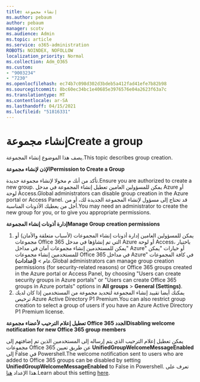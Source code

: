 ```yaml
---
title: إنشاء مجموعة
ms.author: pebaum
author: pebaum
manager: scotv
ms.audience: Admin
ms.topic: article
ms.service: o365-administration
ROBOTS: NOINDEX, NOFOLLOW
localization_priority: Normal
ms.collection: Adm_O365
ms.custom:
- "9003234"
- "7230"
ms.openlocfilehash: ec74b7c098d302d3bdeb5a412fad41efe7b82b98
ms.sourcegitcommit: 8bc60ec34bc1e40685e3976576e04a2623f63a7c
ms.translationtype: MT
ms.contentlocale: ar-SA
ms.lasthandoff: 04/15/2021
ms.locfileid: "51816331"
---
```

# <a name="create-a-group"></a><span data-ttu-id="bde07-102">إنشاء مجموعة</span><span class="sxs-lookup"><span data-stu-id="bde07-102">Create a group</span></span>

<span data-ttu-id="bde07-103">يصف هذا الموضوع إنشاء المجموعة.</span><span class="sxs-lookup"><span data-stu-id="bde07-103">This topic describes group creation.</span></span>

<span data-ttu-id="bde07-104">**الإذن لإنشاء مجموعة**</span><span class="sxs-lookup"><span data-stu-id="bde07-104">**Permission to Create a Group**</span></span>

<span data-ttu-id="bde07-105">تأكد من أنك م مخولا لإنشاء مجموعة جديدة.</span><span class="sxs-lookup"><span data-stu-id="bde07-105">Ensure you are authorized to create a new group.</span></span> <span data-ttu-id="bde07-106">يمكن للمسؤولين العامين تعطيل إنشاء المجموعة في مدخل Azure أو لوحة Access.</span><span class="sxs-lookup"><span data-stu-id="bde07-106">Global administrators can disable group creation in the Azure portal or Access Panel.</span></span> <span data-ttu-id="bde07-107">قد تحتاج إلى مسؤول لإنشاء المجموعة الجديدة لك، أو من أجل من يعطيك الأذونات المناسبة.</span><span class="sxs-lookup"><span data-stu-id="bde07-107">You may need an administrator to create the new group for you, or to give you appropriate permissions.</span></span>

<span data-ttu-id="bde07-108">**إدارة أذونات إنشاء المجموعة**</span><span class="sxs-lookup"><span data-stu-id="bde07-108">**Manage Group creation permissions**</span></span>

1. <span data-ttu-id="bde07-109">يمكن للمسؤولين العامين إدارة أذونات إنشاء المجموعات (لأسباب متعلقة والأمان) أو مجموعات Office 365 التي تم إنشاؤها في مدخل Azure أو لوحة Access، باختيار "يمكن للمستخدمين إنشاء مجموعات أمان في مداخل Azure" أو خيارات "يمكن للمستخدمين إنشاء مجموعات Office 365 في مداخل Azure" في كافة المجموعات عام  >  **(إعدادات)**.</span><span class="sxs-lookup"><span data-stu-id="bde07-109">Global administrators can manage group creation permissions (for security-related reasons) or Office 365 groups created in the Azure portal or Access Panel, by choosing "Users can create security groups in Azure portals" or "Users can create Office 365 groups in Azure portals" options in **All groups** > **General (Settings)**.</span></span>
2. <span data-ttu-id="bde07-110">يمكنك أيضا تقييد إنشاء المجموعة لتحديد مجموعة من المستخدمين إذا كان لديك ترخيص Azure Active Directory P1 Premium.</span><span class="sxs-lookup"><span data-stu-id="bde07-110">You can also restrict group creation to select a group of users if you have an Azure Active Directory P1 Premium license.</span></span>

<span data-ttu-id="bde07-111">**تعطيل إعلام الترحيب لأعضاء مجموعة Office 365 الجدد**</span><span class="sxs-lookup"><span data-stu-id="bde07-111">**Disabling welcome notification for new Office 365 group members**</span></span>

<span data-ttu-id="bde07-112">يمكن تعطيل إعلام الترحيب الذي يتم إرساله إلى المستخدمين الذين تم إضافتهم إلى مجموعات Office 365 عن طريق تعيين **UnifiedGroupWelcomeMessageEnabled** إلى False في Powershell.</span><span class="sxs-lookup"><span data-stu-id="bde07-112">The welcome notification sent to users who are added to Office 365 groups can be disabled by setting **UnifiedGroupWelcomeMessageEnabled** to False in Powershell.</span></span> <span data-ttu-id="bde07-113">تعرف على هذا الإعداد [هنا](https://docs.microsoft.com/powershell/module/exchange/set-unifiedgroup?view=exchange-ps&preserve-view=true).</span><span class="sxs-lookup"><span data-stu-id="bde07-113">Learn about this setting [here](https://docs.microsoft.com/powershell/module/exchange/set-unifiedgroup?view=exchange-ps&preserve-view=true).</span></span>

